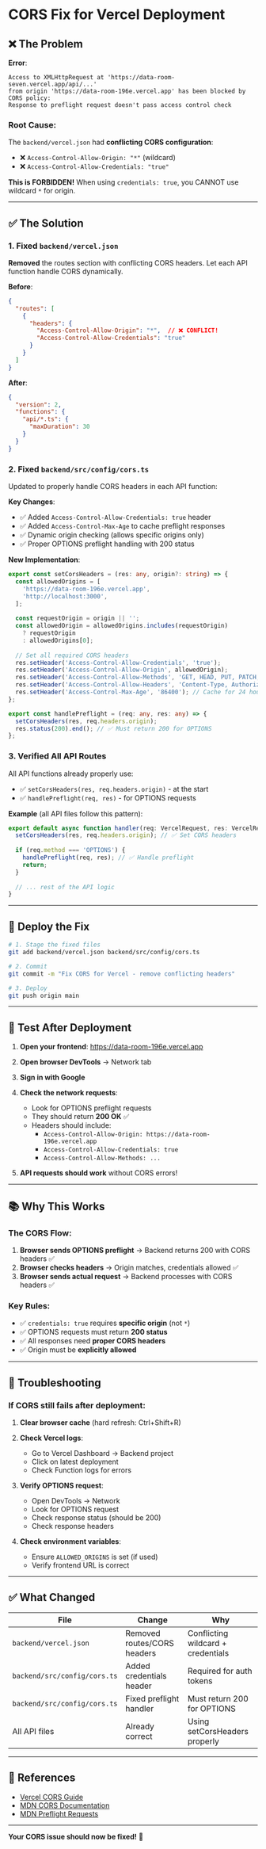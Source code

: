 # CORS Fix for Vercel Deployment

## ❌ The Problem

**Error**: 
```
Access to XMLHttpRequest at 'https://data-room-seven.vercel.app/api/...' 
from origin 'https://data-room-196e.vercel.app' has been blocked by CORS policy: 
Response to preflight request doesn't pass access control check
```

### Root Cause:
The `backend/vercel.json` had **conflicting CORS configuration**:
- ❌ `Access-Control-Allow-Origin: "*"` (wildcard)
- ❌ `Access-Control-Allow-Credentials: "true"`

**This is FORBIDDEN!** When using `credentials: true`, you CANNOT use wildcard `*` for origin.

---

## ✅ The Solution

### 1. Fixed `backend/vercel.json`
**Removed** the routes section with conflicting CORS headers. Let each API function handle CORS dynamically.

**Before**:
```json
{
  "routes": [
    {
      "headers": {
        "Access-Control-Allow-Origin": "*",  // ❌ CONFLICT!
        "Access-Control-Allow-Credentials": "true"
      }
    }
  ]
}
```

**After**:
```json
{
  "version": 2,
  "functions": {
    "api/*.ts": {
      "maxDuration": 30
    }
  }
}
```

### 2. Fixed `backend/src/config/cors.ts`
Updated to properly handle CORS headers in each API function:

**Key Changes**:
- ✅ Added `Access-Control-Allow-Credentials: true` header
- ✅ Added `Access-Control-Max-Age` to cache preflight responses
- ✅ Dynamic origin checking (allows specific origins only)
- ✅ Proper OPTIONS preflight handling with 200 status

**New Implementation**:
```typescript
export const setCorsHeaders = (res: any, origin?: string) => {
  const allowedOrigins = [
    'https://data-room-196e.vercel.app',
    'http://localhost:3000',
  ];
  
  const requestOrigin = origin || '';
  const allowedOrigin = allowedOrigins.includes(requestOrigin) 
    ? requestOrigin 
    : allowedOrigins[0];
  
  // Set all required CORS headers
  res.setHeader('Access-Control-Allow-Credentials', 'true');
  res.setHeader('Access-Control-Allow-Origin', allowedOrigin);
  res.setHeader('Access-Control-Allow-Methods', 'GET, HEAD, PUT, PATCH, POST, DELETE, OPTIONS');
  res.setHeader('Access-Control-Allow-Headers', 'Content-Type, Authorization, Origin, X-Requested-With, Accept');
  res.setHeader('Access-Control-Max-Age', '86400'); // Cache for 24 hours
};

export const handlePreflight = (req: any, res: any) => {
  setCorsHeaders(res, req.headers.origin);
  res.status(200).end(); // ✅ Must return 200 for OPTIONS
};
```

### 3. Verified All API Routes
All API functions already properly use:
- ✅ `setCorsHeaders(res, req.headers.origin)` - at the start
- ✅ `handlePreflight(req, res)` - for OPTIONS requests

**Example** (all API files follow this pattern):
```typescript
export default async function handler(req: VercelRequest, res: VercelResponse) {
  setCorsHeaders(res, req.headers.origin); // ✅ Set CORS headers
  
  if (req.method === 'OPTIONS') {
    handlePreflight(req, res); // ✅ Handle preflight
    return;
  }
  
  // ... rest of the API logic
}
```

---

## 🚀 Deploy the Fix

```bash
# 1. Stage the fixed files
git add backend/vercel.json backend/src/config/cors.ts

# 2. Commit
git commit -m "Fix CORS for Vercel - remove conflicting headers"

# 3. Deploy
git push origin main
```

---

## 🧪 Test After Deployment

1. **Open your frontend**: https://data-room-196e.vercel.app
2. **Open browser DevTools** → Network tab
3. **Sign in with Google**
4. **Check the network requests**:
   - Look for OPTIONS preflight requests
   - They should return **200 OK** ✅
   - Headers should include:
     - `Access-Control-Allow-Origin: https://data-room-196e.vercel.app`
     - `Access-Control-Allow-Credentials: true`
     - `Access-Control-Allow-Methods: ...`

5. **API requests should work** without CORS errors!

---

## 📚 Why This Works

### The CORS Flow:
1. **Browser sends OPTIONS preflight** → Backend returns 200 with CORS headers ✅
2. **Browser checks headers** → Origin matches, credentials allowed ✅
3. **Browser sends actual request** → Backend processes with CORS headers ✅

### Key Rules:
- ✅ `credentials: true` requires **specific origin** (not `*`)
- ✅ OPTIONS requests must return **200 status**
- ✅ All responses need **proper CORS headers**
- ✅ Origin must be **explicitly allowed**

---

## 🔧 Troubleshooting

### If CORS still fails after deployment:

1. **Clear browser cache** (hard refresh: Ctrl+Shift+R)
2. **Check Vercel logs**:
   - Go to Vercel Dashboard → Backend project
   - Click on latest deployment
   - Check Function logs for errors

3. **Verify OPTIONS request**:
   - Open DevTools → Network
   - Look for OPTIONS request
   - Check response status (should be 200)
   - Check response headers

4. **Check environment variables**:
   - Ensure `ALLOWED_ORIGINS` is set (if used)
   - Verify frontend URL is correct

---

## ✅ What Changed

| File | Change | Why |
|------|--------|-----|
| `backend/vercel.json` | Removed routes/CORS headers | Conflicting wildcard + credentials |
| `backend/src/config/cors.ts` | Added credentials header | Required for auth tokens |
| `backend/src/config/cors.ts` | Fixed preflight handler | Must return 200 for OPTIONS |
| All API files | Already correct | Using setCorsHeaders properly |

---

## 📖 References

- [Vercel CORS Guide](https://vercel.com/guides/how-to-enable-cors)
- [MDN CORS Documentation](https://developer.mozilla.org/en-US/docs/Web/HTTP/CORS)
- [MDN Preflight Requests](https://developer.mozilla.org/en-US/docs/Glossary/Preflight_request)

---

**Your CORS issue should now be fixed!** 🎉


